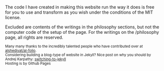 The code I have created in making this website run the way it does is free for you to use and transform as you wish under the conditions of the MIT license. 

Excluded are contents of the writings in the philosophy sections, but not the computer code of the setup of the page. For the writings on the /philosophy page, all rights are reserved. 

<sub>Many many thanks to the incredibly talented people who have contributed over at [alshedivat/al-folio](https://github.com/alshedivat/al-folio).</sub><br>
<sub>Considering building a blog-type of website in Jekyll? Nice post on why you should by Andrej Karpathy: [switching-to-jekyll](https://karpathy.github.io/2014/07/01/switching-to-jekyll/)</sub><br>
<sub>Hosting is by Github Pages</sub><br>

